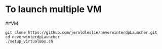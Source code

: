 To launch multiple VM
=====================
##VM
```
git clone https://github.com/jeroldleslie/neverwinterdpLauncher.git
cd neverwinterdpLauncher
./setup_virtualBox.sh
```
